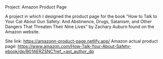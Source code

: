 Project: Amazon Product Page

A project in which I designed the product page for the book "How to Talk to Your Cat About Gun Safety: And Abstinence, Drugs, Satanism, and Other Dangers That Threaten Their Nine Lives" 
by Zachary Auburn found on the Amazon website.

Site link: https://amazonn-product-page.netlify.app/
Amazon actual product page: https://www.amazon.com/How-Talk-Your-About-Safety-ebook/dp/B01AERZSNC?ref_=ast_author_dp 
